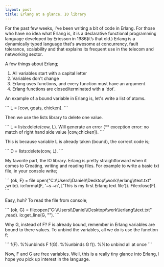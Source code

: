 ```yaml
---
layout: post
title: Erlang at a glance, IO library
---
```


<p>For the past few weeks, I've been writing a bit of code in Erlang. For those who have no idea what Erlang is, it is a declarative functional programming language developed by Ericsson in 1986(it’s that old.) Erlang is a dynamically typed language that's awesome at concurrency, fault tolerance, scalability and that explains its frequent use in the telecom and networking sector.</p>
A few things about Erlang;

1. All variables start with a capital letter
2. Variables don't change
3. Erlang uses functions, and every function must have an argument
4. Erlang functions are closed/terminated with a 'dot'.


<p>An example of a bound variable in Erlang is, let's write a list of atoms.</p>
```
L = [cow, goats, chicken].
```

<p>Then we use the lists library to delete one value.</p>
```
L = lists:delete(cow, L). 
Will generate an error (** exception error: no match of right hand side value [cow,chicken]).
```
<p>This is because variable L is already taken (bound), the correct code is;</p>
```
D = lists:delete(cow, L). 
```
<p>My favorite part, the IO library. Erlang is pretty straightforward when it comes to Creating, writing and reading files. For example to write a basic txt file, in your console write;</p>
```
{ok, F} = file:open("C:\\Users\\Daniel\\Desktop\\work\\erlang\\text.txt" ,write).
io:format(F, '~s ~n', ['This is my first Erlang text file']).
File:close(F).
```
<p>Easy, huh? To read the file from console; </p>
```
{ok, G} = file:open("C:\\Users\\Daniel\\Desktop\\work\\erlang\\text.txt" ,read).
io:get_line(G, "").
```
<p>Why G, instead of F? F is already bound, remember in Erlang variables are bound to there values. To unbind the variables, all we do is use the function f; </p>
```
f(F).   %%unbinds F
f(G).   %%unbinds G
f().    %%to unbind all at once
```
<p>
Now, F and G are free variables. Well, this is a really tiny glance into Erlang, I hope you pick up interest in the language.
</p>
